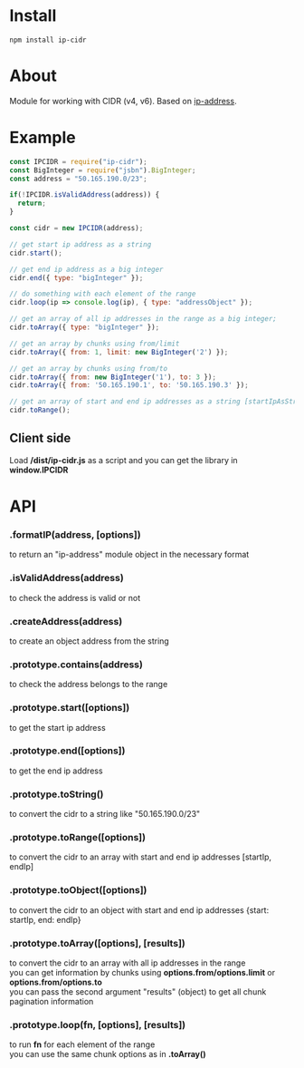 # Install  
`npm install ip-cidr`

# About  
Module for working with CIDR (v4, v6). Based on [ip-address](https://github.com/beaugunderson/ip-address).

# Example  

```js
const IPCIDR = require("ip-cidr");
const BigInteger = require("jsbn").BigInteger;
const address = "50.165.190.0/23";

if(!IPCIDR.isValidAddress(address)) {
  return;
}

const cidr = new IPCIDR(address); 

// get start ip address as a string
cidr.start(); 

// get end ip address as a big integer
cidr.end({ type: "bigInteger" }); 

// do something with each element of the range  
cidr.loop(ip => console.log(ip), { type: "addressObject" });

// get an array of all ip addresses in the range as a big integer;
cidr.toArray({ type: "bigInteger" }); 

// get an array by chunks using from/limit
cidr.toArray({ from: 1, limit: new BigInteger('2') });

// get an array by chunks using from/to
cidr.toArray({ from: new BigInteger('1'), to: 3 });
cidr.toArray({ from: '50.165.190.1', to: '50.165.190.3' });

// get an array of start and end ip addresses as a string [startIpAsString, endIpAsString]
cidr.toRange(); 
```

## Client side
Load __/dist/ip-cidr.js__ as a script and you can get the library in __window.IPCIDR__

# API  
### .formatIP(address, [options])  
to return an "ip-address" module object in the necessary format 

### .isValidAddress(address)  
to check the address is valid or not

### .createAddress(address)  
to create an object address from the string

### .prototype.contains(address)  
to check the address belongs to the range

### .prototype.start([options])  
to get the start ip address

### .prototype.end([options])  
to get the end ip address

### .prototype.toString()   
to convert the cidr to a string like "50.165.190.0/23"

### .prototype.toRange([options])  
to convert the cidr to an array with start and end ip addresses [startIp, endIp]

### .prototype.toObject([options])   
to convert the cidr to an object with start and end ip addresses {start: startIp, end: endIp}

### .prototype.toArray([options], [results])  
to convert the cidr to an array with all ip addresses in the range  
you can get information by chunks using **options.from/options.limit** or **options.from/options.to**  
you can pass the second argument "results" (object) to get all chunk pagination information

### .prototype.loop(fn, [options], [results])  
to run __fn__ for each element of the range  
you can use the same chunk options as in __.toArray()__



